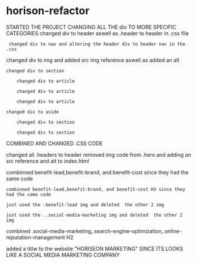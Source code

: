 # horison-refactor
  STARTED THE PROJECT CHANGING ALL THE div TO MORE SPECIFIC CATEGORIES
    changed div to header aswell as .header to header in .css file
    
     changed div to nav and altering the header div to header nav in the .css
 
changed div to img and added src img reference aswell as added an alt 
   
    changed div to section
    
        changed div to article
  
        changed div to article
 
        changed div to article
       
    changed div to aside
    
        changed div to section
    
        changed div to section

COMBINED AND CHANGED .CSS CODE 

changed all .headers to header 
removed img code from .hero and adding an src reference and alt to index.html

combinned benefit-lead,benefit-brand, and benefit-cost since they had the same code

    combinned benefit-lead,benefit-brand, and benefit-cost H3 since they had the same code  

    just used the .benefit-lead img and deleted  the other 2 img 

    just used the ..social-media-marketing img and deleted  the other 2 img

combined .social-media-marketing,.search-engine-optimization,.online-reputation-management H2 

added a titlw to the website "HORISEON MARKETING" SINCE ITS LOOKS LIKE A SOCIAL MEDIA MARKETING COMPANY


